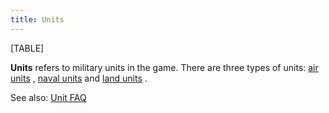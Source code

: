 ```yaml
---
title: Units
---
```

[TABLE]

  
**Units** refers to military units in the game. There are three types of
units: [air units](/wiki/Air_units "Air units") , [naval
units](/wiki/Naval_units "Naval units") and [land
units](/wiki/Land_units "Land units") .

See also: [Unit FAQ](/wiki/Unit_FAQ "Unit FAQ")
